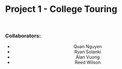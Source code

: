 <h1> Project 1 - College Touring </h1>
<br>
<h3> Collaborators: </h3>
<center>
	<ul>
		<li>Quan Nguyen</li>
		<li>Ryan Solanki</li>
		<li>Alan Vuong</li>
		<li>Reed Wilson</li>
	</ul>
</center>

